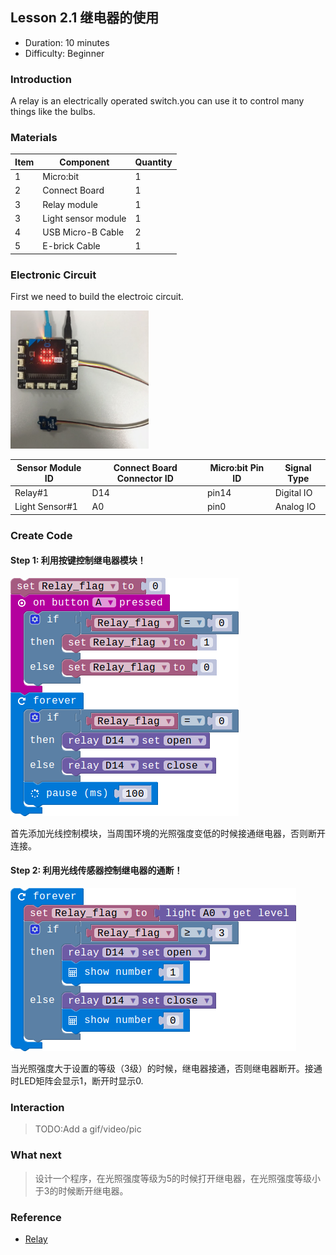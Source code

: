 ## Lesson 2.1 继电器的使用

- Duration: 10 minutes
- Difficulty: Beginner

### Introduction

A relay is an electrically operated switch.you can use it to control many things like the bulbs.

### Materials

| Item |     Component           | Quantity |
|--------|----------------------------|-------------|
|    1   | Micro:bit                    |        1      |
|    2   | Connect Board          |        1      |
|    3   | Relay module            |        1     |
|    3   | Light sensor module |        1     |
|    4   | USB Micro-B Cable   |        2     |
|    5   | E-brick Cable            |        1     |

### Electronic Circuit

First we need to build the electroic circuit.

![dfsd](./image/lesson01-switch/electronic_circuit.png)

| Sensor Module ID | Connect Board Connector ID | Micro:bit Pin ID | Signal Type |
|-----------------------|------------------------|----------------|---------------|
| Relay#1              | D14                       | pin14          | Digital IO  |
| Light Sensor#1   | A0                         | pin0            | Analog IO  |

### Create Code

#### Step 1: 利用按键控制继电器模块！

 ![dfsd](./image/lesson211-relay/key-control.png)
 
首先添加光线控制模块，当周围环境的光照强度变低的时候接通继电器，否则断开连接。

#### Step 2: 利用光线传感器控制继电器的通断！

 ![dfsd](./image/lesson211-relay/light-control.png)
 
当光照强度大于设置的等级（3级）的时候，继电器接通，否则继电器断开。接通时LED矩阵会显示1，断开时显示0.

### Interaction

> TODO:Add a gif/video/pic

### What next

> 设计一个程序，在光照强度等级为5的时候打开继电器，在光照强度等级小于3的时候断开继电器。

### Reference

- [Relay](https://en.wikipedia.org/wiki/Relay)
